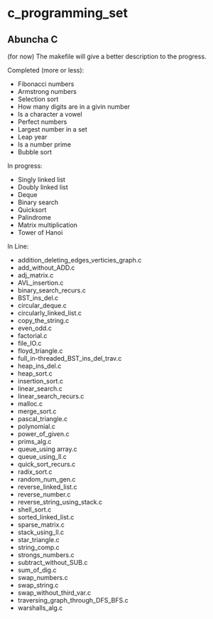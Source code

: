 c_programming_set
=================

## Abuncha C

(for now) The makefile will give a better description to the progress.

Completed (more or less):
- Fibonacci numbers
- Armstrong numbers
- Selection sort
- How many digits are in a givin number
- Is a character a vowel
- Perfect numbers
- Largest number in a set
- Leap year
- Is a number prime
- Bubble sort


In progress:
- Singly linked list
- Doubly linked list
- Deque
- Binary search
- Quicksort
- Palindrome
- Matrix multiplication
- Tower of Hanoi


In Line:
- addition_deleting_edges_verticies_graph.c
- add_without_ADD.c
- adj_matrix.c
- AVL_insertion.c
- binary_search_recurs.c
- BST_ins_del.c
- circular_deque.c
- circularly_linked_list.c
- copy_the_string.c
- even_odd.c
- factorial.c
- file_IO.c
- floyd_triangle.c
- full_in-threaded_BST_ins_del_trav.c
- heap_ins_del.c
- heap_sort.c
- insertion_sort.c
- linear_search.c
- linear_search_recurs.c
- malloc.c
- merge_sort.c
- pascal_triangle.c
- polynomial.c
- power_of_given.c
- prims_alg.c
- queue_using array.c
- queue_using_ll.c
- quick_sort_recurs.c
- radix_sort.c
- random_num_gen.c
- reverse_linked_list.c
- reverse_number.c
- reverse_string_using_stack.c
- shell_sort.c
- sorted_linked_list.c
- sparse_matrix.c
- stack_using_ll.c
- star_triangle.c
- string_comp.c
- strongs_numbers.c
- subtract_without_SUB.c
- sum_of_dig.c
- swap_numbers.c
- swap_string.c
- swap_without_third_var.c
- traversing_graph_through_DFS_BFS.c
- warshalls_alg.c




